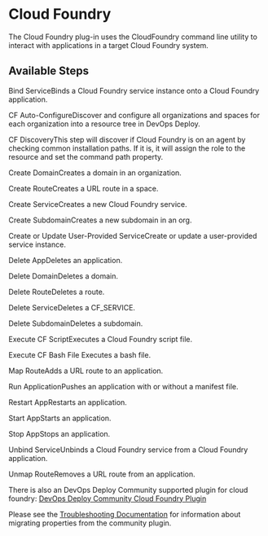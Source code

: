 
# Cloud Foundry

The Cloud Foundry plug-in uses the CloudFoundry command line utility to interact with applications in a target Cloud Foundry system.

## Available Steps

Bind ServiceBinds a Cloud Foundry service instance onto a Cloud Foundry application.

CF Auto-ConfigureDiscover and configure all organizations and spaces for each organization into a resource tree in DevOps Deploy.

CF DiscoveryThis step will discover if Cloud Foundry is on an agent by checking common installation paths. If it is, it will assign the role to the resource and set the command path property.

Create DomainCreates a domain in an organization.

Create RouteCreates a URL route in a space.

Create ServiceCreates a new Cloud Foundry service.

Create SubdomainCreates a new subdomain in an org.

Create or Update User-Provided ServiceCreate or update a user-provided service instance.

Delete AppDeletes an application.

Delete DomainDeletes a domain.

Delete RouteDeletes a route.

Delete ServiceDeletes a CF_SERVICE.

Delete SubdomainDeletes a subdomain.

Execute CF ScriptExecutes a Cloud Foundry script file.

Execute CF Bash File Executes a bash file.

Map RouteAdds a URL route to an application.

Run ApplicationPushes an application with or without a manifest file.

Restart AppRestarts an application.

Start AppStarts an application.

Stop AppStops an application.

Unbind ServiceUnbinds a Cloud Foundry service from a Cloud Foundry application.

Unmap RouteRemoves a URL route from an application.

There is also an DevOps Deploy Community supported plugin for cloud foundry: [DevOps Deploy Community Cloud Foundry Plugin](https://github.com/IBM-UrbanCode/Cloud-Foundry-UCD)

Please see the [Troubleshooting Documentation](https://urbancode.github.io/IBM-UCx-PLUGIN-DOCS/UCD/cloud-foundry/troubleshooting.html) for information about migrating properties from the community plugin.
